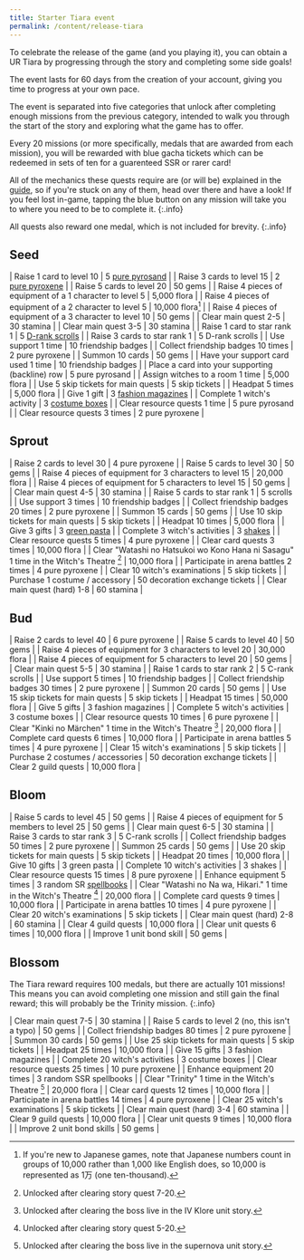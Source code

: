 ```yaml
---
title: Starter Tiara event
permalink: /content/release-tiara
---
```


To celebrate the release of the game (and you playing it), you can obtain a UR
Tiara by progressing through the story and completing some side goals!

The event lasts for 60 days from the creation of your account, giving you time
to progress at your own pace.

The event is separated into five categories that unlock after completing enough
missions from the previous category, intended to walk you through the start of
the story and exploring what the game has to offer.

Every 20 missions (or more specifically, medals that are awarded from each
mission), you will be rewarded with blue gacha tickets which can be redeemed in
sets of ten for a guarenteed SSR or rarer card!

All of the mechanics these quests require are (or will be) explained in the
[guide](../guide/faq), so if you're stuck on any of them, head over there and
have a look! If you feel lost in-game, tapping the blue button on any mission
will take you to where you need to be to complete it.
{:.info}

All quests also reward one medal, which is not included for brevity.
{:.info}

## Seed

| Raise 1 card to level 10                                 | 5 [pure pyrosand](../guide/witches#levelling)      |
| Raise 3 cards to level 15                                | 2 [pure pyroxene](../guide/witches#levelling)      |
| Raise 5 cards to level 20                                | 50 gems                                            |
| Raise 4 pieces of equipment of a 1 character to level 5  | 5,000 flora                                        |
| Raise 4 pieces of equipment of a 2 character to level 5  | 10,000 flora[^1]                                   |
| Raise 4 pieces of equipment of a 3 character to level 10 | 50 gems                                            |
| Clear main quest 2-5                                     | 30 stamina                                         |
| Clear main quest 3-5                                     | 30 stamina                                         |
| Raise 1 card to star rank 1                              | 5 [D-rank scrolls](../guide/witches#star-ranking)  |
| Raise 3 cards to star rank 1                             | 5 D-rank scrolls                                   |
| Use support 1 time                                       | 10 friendship badges                               |
| Collect friendship badges 10 times                       | 2 pure pyroxene                                    |
| Summon 10 cards                                          | 50 gems                                            |
| Have your support card used 1 time                       | 10 friendship badges                               |
| Place a card into your supporting (backline) row         | 5 pure pyrosand                                    |
| Assign witches to a room 1 time                          | 5,000 flora                                        |
| Use 5 skip tickets for main quests                       | 5 skip tickets                                     |
| Headpat 5 times                                          | 5,000 flora                                        |
| Give 1 gift                                              | 3 [fashion magazines](../guide/navigating#gifting) |
| Complete 1 witch's activity                              | 3 [costume boxes](../guide/navigating#gifting)     |
| Clear resource quests 1 time                             | 5 pure pyrosand                                    |
| Clear resource quests 3 times                            | 2 pure pyroxene                                    |

[^1]: If you're new to Japanese games, note that Japanese numbers count in
    groups of 10,000 rather than 1,000 like English does, so 10,000 is
    represented as 1万 (one ten-thousand).

## Sprout

| Raise 2 cards to level 30                                                             | 4 pure pyroxene                              |
| Raise 5 cards to level 30                                                             | 50 gems                                      |
| Raise 4 pieces of equipment for 3 characters to level 15                              | 20,000 flora                                 |
| Raise 4 pieces of equipment for 5 characters to level 15                              | 50 gems                                      |
| Clear main quest 4-5                                                                  | 30 stamina                                   |
| Raise 5 cards to star rank 1                                                          | 5 scrolls                                    |
| Use support 3 times                                                                   | 10 friendship badges                         |
| Collect friendship badges 20 times                                                    | 2 pure pyroxene                              |
| Summon 15 cards                                                                       | 50 gems                                      |
| Use 10 skip tickets for main quests                                                   | 5 skip tickets                               |
| Headpat 10 times                                                                      | 5,000 flora                                  |
| Give 3 gifts                                                                          | 3 [green pasta](../guide/navigating#gifting) |
| Complete 3 witch's activities                                                         | 3 [shakes](../guide/navigating#gifting)      |
| Clear resource quests 5 times                                                         | 4 pure pyroxene                              |
| Clear card quests 3 times                                                             | 10,000 flora                                 |
| Clear "Watashi no Hatsukoi wo Kono Hana ni Sasagu" 1 time in the Witch's Theatre [^2] | 10,000 flora                                 |
| Participate in arena battles 2 times                                                  | 4 pure pyroxene                              |
| Clear 10 witch's examinations                                                         | 5 skip tickets                               |
| Purchase 1 costume / accessory                                                        | 50 decoration exchange tickets               |
| Clear main quest (hard) 1-8                                                           | 60 stamina                                   |

[^2]: Unlocked after clearing story quest 7-20.

## Bud

| Raise 2 cards to level 40                                   | 6 pure pyroxene                |
| Raise 5 cards to level 40                                   | 50 gems                        |
| Raise 4 pieces of equipment for 3 characters to level 20    | 30,000 flora                   |
| Raise 4 pieces of equipment for 5 characters to level 20    | 50 gems                        |
| Clear main quest 5-5                                        | 30 stamina                     |
| Raise 1 cards to star rank 2                                | 5 C-rank scrolls               |
| Use support 5 times                                         | 10 friendship badges           |
| Collect friendship badges 30 times                          | 2 pure pyroxene                |
| Summon 20 cards                                             | 50 gems                        |
| Use 15 skip tickets for main quests                         | 5 skip tickets                 |
| Headpat 15 times                                            | 50,000 flora                   |
| Give 5 gifts                                                | 3 fashion magazines            |
| Complete 5 witch's activities                               | 3 costume boxes                |
| Clear resource quests 10 times                              | 6 pure pyroxene                |
| Clear "Kinki no Märchen" 1 time in the Witch's Theatre [^3] | 20,000 flora                   |
| Complete card quests 6 times                                | 10,000 flora                   |
| Participate in arena battles 5 times                        | 4 pure pyroxene                |
| Clear 15 witch's examinations                               | 5 skip tickets                 |
| Purchase 2 costumes / accessories                           | 50 decoration exchange tickets |
| Clear 2 guild quests                                        | 10,000 flora                   |

[^3]: Unlocked after clearing the boss live in the IV Klore unit story.

## Bloom

| Raise 5 cards to level 45                                            | 50 gems                                                          |
| Raise 4 pieces of equipment for 5 members to level 25                | 50 gems                                                          |
| Clear main quest 6-5                                                 | 30 stamina                                                       |
| Raise 3 cards to star rank 3                                         | 5 C-rank scrolls                                                 |
| Collect friendship badges 50 times                                   | 2 pure pyroxene                                                  |
| Summon 25 cards                                                      | 50 gems                                                          |
| Use 20 skip tickets for main quests                                  | 5 skip tickets                                                   |
| Headpat 20 times                                                     | 10,000 flora                                                     |
| Give 10 gifts                                                        | 3 green pasta                                                    |
| Complete 10 witch's activities                                       | 3 shakes                                                         |
| Clear resource quests 15 times                                       | 8 pure pyroxene                                                  |
| Enhance equipment 5 times                                            | 3 random SR [spellbooks](../guide/witches#equipment-enhancement) |
| Clear "Watashi no Na wa, Hikari." 1 time in the Witch's Theatre [^4] | 20,000 flora                                                     |
| Complete card quests 9 times                                         | 10,000 flora                                                     |
| Participate in arena battles 10 times                                | 4 pure pyroxene                                                  |
| Clear 20 witch's examinations                                        | 5 skip tickets                                                   |
| Clear main quest (hard) 2-8                                          | 60 stamina                                                       |
| Clear 4 guild quests                                                 | 10,000 flora                                                     |
| Clear unit quests 6 times                                            | 10,000 flora                                                     |
| Improve 1 unit bond skill                                            | 50 gems                                                          |

[^4]: Unlocked after clearing story quest 5-20.

## Blossom

The Tiara reward requires 100 medals, but there are actually 101 missions! This
means you can avoid completing one mission and still gain the final reward; this
will probably be the Trinity mission.
{:.info}

| Clear main quest 7-5                               | 30 stamina              |
| Raise 5 cards to level 2 (no, this isn't a typo)   | 50 gems                 |
| Collect friendship badges 80 times                 | 2 pure pyroxene         |
| Summon 30 cards                                    | 50 gems                 |
| Use 25 skip tickets for main quests                | 5 skip tickets          |
| Headpat 25 times                                   | 10,000 flora            |
| Give 15 gifts                                      | 3 fashion magazines     |
| Complete 20 witch's activities                     | 3 costume boxes         |
| Clear resource quests 25 times                     | 10 pure pyroxene        |
| Enhance equipment 20 times                         | 3 random SSR spellbooks |
| Clear "Trinity" 1 time in the Witch's Theatre [^5] | 20,000 flora            |
| Clear card quests 12 times                         | 10,000 flora            |
| Participate in arena battles 14 times              | 4 pure pyroxene         |
| Clear 25 witch's examinations                      | 5 skip tickets          |
| Clear main quest (hard) 3-4                        | 60 stamina              |
| Clear 9 guild quests                               | 10,000 flora            |
| Clear unit quests 9 times                          | 10,000 flora            |
| Improve 2 unit bond skills                         | 50 gems                 |

[^5]: Unlocked after clearing the boss live in the supernova unit story.
